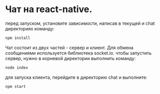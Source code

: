 # Чат на react-native.
перед запуском, установите зависимости, написав в текущей и chat директориях команду:
```bash
npm install
```
Чат состоит из двух частей - сервер и клиент. Для обмена сообщениями используется библиотека socket.io. чтобы запустить сервер, нужно в корневой директории выполнить команду:
```bash
node index
```
для запуска клиента, перейдите в директорию chat и выполните:
```bash
npm start
```

